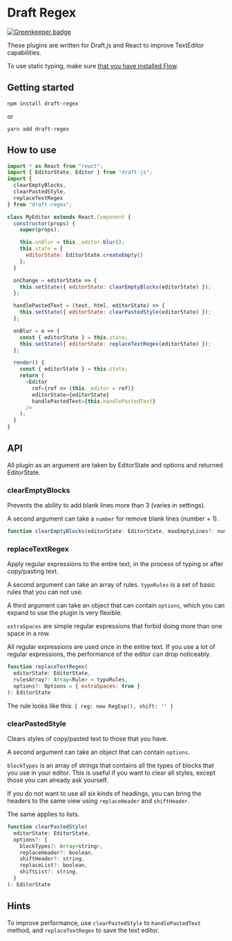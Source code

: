 
# Draft Regex

[![Greenkeeper badge](https://badges.greenkeeper.io/YozhikM/draft-regex.svg)](https://greenkeeper.io/)

These plugins are written for Draft.js and React to improve TextEditor capabilities.

To use static typing, make sure [that you have installed Flow](https://flow.org/en/docs/install).

## Getting started

```
npm install draft-regex
```
or
```
yarn add draft-regex
```

## How to use

````js
import * as React from "react";
import { EditorState, Editor } from "draft-js";
import {
  clearEmptyBlocks,
  clearPastedStyle,
  replaceTextRegex
} from "draft-regex";

class MyEditor extends React.Component {
  constructor(props) {
    super(props);

    this.onBlur = this._editor.blur();
    this.state = {
      editorState: EditorState.createEmpty()
    };
  }

  onChange = editorState => {
    this.setState({ editorState: clearEmptyBlocks(editorState) });
  };

  handlePastedText = (text, html, editorState) => {
    this.setState({ editorState: clearPastedStyle(editorState) });
  };

  onBlur = e => {
    const { editorState } = this.state;
    this.setState({ editorState: replaceTextRegex(editorState) });
  };

  render() {
    const { editorState } = this.state;
    return (
      <Editor
        ref={ref => (this._editor = ref)}
        editorState={editorState}
        handlePastedText={this.handlePastedText}
      />
    );
  }
}

````

## API

All plugin as an argument are taken by EditorState and options and returned EditorState.

### clearEmptyBlocks

Prevents the ability to add blank lines more than 3 (varies in settings).

A second argument can take a `number` for remove blank lines (number + 1).

````js
function clearEmptyBlocks(editorState: EditorState, maxEmptyLines?: number = 2): EditorState
````

### replaceTextRegex

Apply regular expressions to the entire text, in the process of typing or after copy/pasting text.

A second argument can take an array of rules. `typoRules` is a set of basic rules that you can not use.

A third argument can take an object that can contain `options`, which you can expand to use the plugin is very flexible.

`extraSpaces` are simple regular expressions that forbid doing more than one space in a row.

All regular expressions are used once in the entire text. If you use a lot of regular expressions, the performance of the editor can drop noticeably.

````js
function replaceTextRegex(
  editorState: EditorState,
  rulesArray?: Array<Rule> = typoRules,
  options?: Options = { extraSpaces: true }
): EditorState
````

The rule looks like this: `{ reg: new RegExp(), shift: '' }`

### clearPastedStyle
Clears styles of copy/pasted text to those that you have.

A second argument can take an object that can contain `options`.

`blockTypes` is an array of strings that contains all the types of blocks that you use in your editor. This is useful if you want to clear all styles, except those you can already ask yourself.

If you do not want to use all six kinds of headings, you can bring the headers to the same view using `replaceHeader` and `shiftHeader`.

The same applies to lists.


````js
function clearPastedStyle(
  editorState: EditorState,
  options?: {
    blockTypes?: Array<string>,
    replaceHeader?: boolean,
    shiftHeader?: string,
    replaceList?: boolean,
    shiftList?: string,
  }
): EditorState
````

## Hints

To improve performance, use `clearPastedStyle` to `handlePastedText` method, and `replaceTextRegex` to save the text editor.
